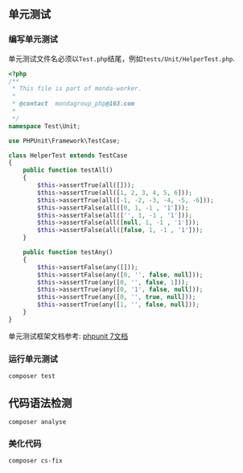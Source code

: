 ## 单元测试

### 编写单元测试

单元测试文件名必须以`Test.php`结尾，例如`tests/Unit/HelperTest.php`.

```php
<?php
/**
 * This file is part of monda-worker.
 *
 * @contact  mondagroup_php@163.com
 *
 */
namespace Test\Unit;

use PHPUnit\Framework\TestCase;

class HelperTest extends TestCase
{
    public function testAll()
    {
        $this->assertTrue(all([]));
        $this->assertTrue(all([1, 2, 3, 4, 5, 6]));
        $this->assertTrue(all([-1, -2, -3, -4, -5, -6]));
        $this->assertFalse(all([0, 1, -1 , '1']));
        $this->assertFalse(all(['', 1, -1 , '1']));
        $this->assertFalse(all([null, 1, -1 , '1']));
        $this->assertFalse(all([false, 1, -1 , '1']));
    }

    public function testAny()
    {
        $this->assertFalse(any([]));
        $this->assertFalse(any([0, '', false, null]));
        $this->assertTrue(any([0, '', false, 1]));
        $this->assertTrue(any([0, '1', false, null]));
        $this->assertTrue(any([0, '', true, null]));
        $this->assertTrue(any([1, '', false, null]));
    }
}

```

单元测试框架文档参考: [phpunit 7文档](https://phpunit.readthedocs.io/zh_CN/latest/)

### 运行单元测试

```shell
composer test
```

## 代码语法检测

```shell
composer analyse
```

### 美化代码

```shell
composer cs-fix
```
